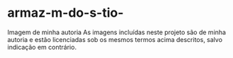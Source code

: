 # armaz-m-do-s-tio-
Imagem de minha autoria
As imagens incluídas neste projeto são de minha autoria e estão licenciadas sob os mesmos termos acima descritos, salvo indicação em contrário.
